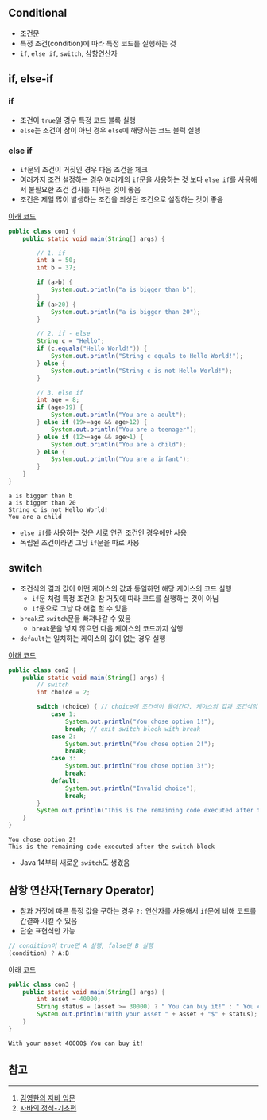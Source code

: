 ## Conditional

* 조건문
* 특정 조건(condition)에 따라 특정 코드를 실행하는 것
* ```if```, ```else if```, ```switch```, 삼항연산자

## if, else-if

### if

* 조건이 ```true```일 경우 특정 코드 블록 실행
* ```else```는 조건이 참이 아닌 경우 ```else```에 해당하는 코드 블럭 실행

### else if

* ```if```문의 조건이 거짓인 경우 다음 조건을 체크
* 여러가지 조건 설정하는 경우 여러개의 ```if```문을 사용하는 것 보다 ```else if```를 사용해서 불필요한 조건 검사를 피하는 것이 좋음
* 조건은 제일 많이 발생하는 조건을 최상단 조건으로 설정하는 것이 좋음

[아래 코드](https://github.com/seungki1011/Data-Engineering/blob/main/java/start-java/src/main/java/de/java/conditional/con1.java)

```java
public class con1 {
    public static void main(String[] args) {

        // 1. if
        int a = 50;
        int b = 37;

        if (a>b) {
            System.out.println("a is bigger than b");
        }
        if (a>20) {
            System.out.println("a is bigger than 20");
        }

        // 2. if - else
        String c = "Hello";
        if (c.equals("Hello World!")) {
            System.out.println("String c equals to Hello World!");
        } else {
            System.out.println("String c is not Hello World!");
        }

        // 3. else if
        int age = 8;
        if (age>19) {
            System.out.println("You are a adult");
        } else if (19>=age && age>12) {
            System.out.println("You are a teenager");
        } else if (12>=age && age>1) {
            System.out.println("You are a child");
        } else {
            System.out.println("You are a infant");
        }
    }
}
```

```
a is bigger than b
a is bigger than 20
String c is not Hello World!
You are a child
```

* ```else if```를 사용하는 것은 서로 연관 조건인 경우에만 사용
* 독립된 조건이라면 그냥 ```if```문을 따로 사용

## switch

* 조건식의 결과 값이 어떤 케이스의 값과 동일하면 해당 케이스의 코드 실행
  * ```if```문 처럼 특정 조건의 참 거짓에 따라 코드를 실행하는 것이 아님
  * ```if```문으로 그냥 다 해결 할 수 있음
* ```break```로 ```switch```문을 빠져나갈 수 있음
  * ```break```문을 넣지 않으면 다음 케이스의 코드까지 실행
* ```default```는 일치하는 케이스의 값이 없는 경우 실행

[아래 코드](https://github.com/seungki1011/Data-Engineering/blob/main/java/start-java/src/main/java/de/java/conditional/con2.java)

```java
public class con2 {
    public static void main(String[] args) {
        // switch
        int choice = 2;

        switch (choice) { // choice에 조건식이 들어간다. 케이스의 값과 조건식의 값이 일치해야 해당 케이스의 코드 실행
            case 1:
                System.out.println("You chose option 1!");
                break; // exit switch block with break
            case 2:
                System.out.println("You chose option 2!");
                break;
            case 3:
                System.out.println("You chose option 3!");
                break;
            default:
                System.out.println("Invalid choice");
                break;
        }
        System.out.println("This is the remaining code executed after the switch block");
    }
}
```

```
You chose option 2!
This is the remaining code executed after the switch block
```

* Java 14부터 새로운 ```switch```도 생겼음

## 삼항 연산자(Ternary Operator)

* 참과 거짓에 따른 특정 값을 구하는 경우 ```?:``` 연산자를 사용해서 ```if```문에 비해 코드를 간결화 시킬 수 있음
* 단순 표현식만 가능

```java
// condition이 true면 A 실행, false면 B 실행
(condition) ? A:B 
```

[아래 코드](https://github.com/seungki1011/Data-Engineering/blob/main/java/start-java/src/main/java/de/java/conditional/con3.java)

```java
public class con3 {
    public static void main(String[] args) {
        int asset = 40000;
        String status = (asset >= 30000) ? " You can buy it!" : " You can't buy it!";
        System.out.println("With your asset " + asset + "$" + status);
    }
}
```

```
With your asset 40000$ You can buy it!
```



## 참고

---

1. [김영한의 자바 입문](https://www.inflearn.com/course/%EA%B9%80%EC%98%81%ED%95%9C%EC%9D%98-%EC%9E%90%EB%B0%94-%EC%9E%85%EB%AC%B8)
1. [자바의 정석-기초편](https://www.youtube.com/user/MasterNKS)
